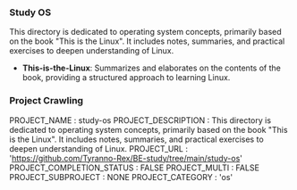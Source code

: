 ### Study OS
This directory is dedicated to operating system concepts, primarily based on the book "This is the Linux". It includes notes, summaries, and practical exercises to deepen understanding of Linux.

- **This-is-the-Linux**: Summarizes and elaborates on the contents of the book, providing a structured approach to learning Linux.

### Project Crawling
PROJECT_NAME : study-os
PROJECT_DESCRIPTION : This directory is dedicated to operating system concepts, primarily based on the book "This is the Linux". It includes notes, summaries, and practical exercises to deepen understanding of Linux.
PROJECT_URL : 'https://github.com/Tyranno-Rex/BE-study/tree/main/study-os'
PROJECT_COMPLETION_STATUS : FALSE
PROJECT_MULTI : FALSE
PROJECT_SUBPROJECT : NONE
PROJECT_CATEGORY : 'os'